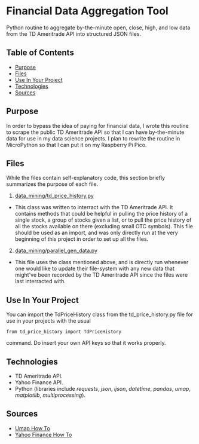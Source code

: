 # Financial Data Aggregation Tool
Python routine to aggregate by-the-minute open, close, high, and low data from the TD Ameritrade API into structured JSON files.

## Table of Contents
* [Purpose](https://github.com/mglush/data-aggregation/edit/main/README.md#purpose)
* [Files](https://github.com/mglush/data-aggregation/edit/main/README.md#files)
* [Use In Your Project](https://github.com/mglush/data-aggregation/edit/main/README.md#use-in-your-project)
* [Technologies](https://github.com/mglush/data-aggregation/edit/main/README.mdtechnologies)
* [Sources](https://github.com/mglush/data-aggregation/edit/main/README.md#sources)

## Purpose
In order to bypass the idea of paying for financial data, I wrote this routine to scrape the public TD Ameritrade API so that I can have by-the-minute data for use in my data science projects. I plan to rewrite the routine in MicroPython so that I can put it on my Raspberry Pi Pico.

## Files
While the files contain self-explanatory code, this section briefly summarizes the purpose of each file.
1. [data_mining/td_price_history.py](https://github.com/data-aggregation/blob/main/td_price_history.py)
* This class was written to interract with the TD Ameritrade API. It contains methods that could be helpful in pulling the price history of a single stock, a group of stocks given a list, or to pull the price history of all the stocks available on there (excluding small OTC symbols). This file should be used as an import, and was only directly run at the very beginning of this project in order to set up all the files.
2. [data_mining/parallel_gen_data.py](https://github.com/data-aggregation/blob/main/parallel_gen_data.py)
* This file uses the class mentioned above, and is directly run whenever one would like to update their file-system with any new data that might've been recorded by the TD Ameritrade API since the files were last interracted with.

## Use In Your Project
You can import the TdPriceHistory class from the td_price_history.py file for use in your projects with the usual
```
from td_price_history import TdPriceHistory
```
command. Do insert your own API keys so that it works properly.

## Technologies
* TD Ameritrade API.
* Yahoo Finance API.
* Python (libraries include *requests*, *json*, *ijson*, *datetime*, *pandas*, *umap*, *matplotlib*, *multiprocessing*).

## Sources
* [Umap How To](https://umap-learn.readthedocs.io/en/latest/index.html)
* [Yahoo Finance How To](https://levelup.gitconnected.com/how-to-get-all-stock-symbols-a73925c16a1b)
